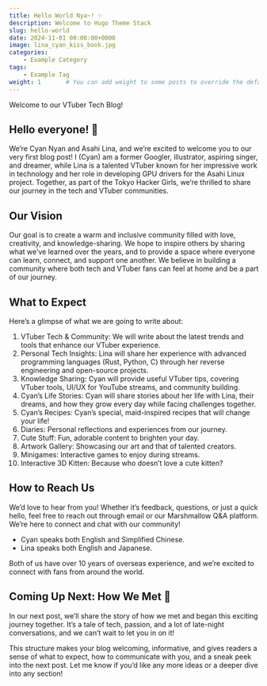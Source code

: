 ```yaml
---
title: Hello World Nya~! ✨
description: Welcome to Hugo Theme Stack
slug: hello-world
date: 2024-11-01 00:00:00+0000
image: lina_cyan_kiss_book.jpg
categories:
    - Example Category
tags:
    - Example Tag
weight: 1       # You can add weight to some posts to override the default sorting (date descending)
---
```


Welcome to our VTuber Tech Blog!

## Hello everyone! 🎉

We’re Cyan Nyan and Asahi Lina, and we’re excited to welcome you to our very first blog post! I (Cyan) am a former Googler, illustrator, aspiring singer, and dreamer, while Lina is a talented VTuber known for her impressive work in technology and her role in developing GPU drivers for the Asahi Linux project. Together, as part of the Tokyo Hacker Girls, we’re thrilled to share our journey in the tech and VTuber communities.

## Our Vision

Our goal is to create a warm and inclusive community filled with love, creativity, and knowledge-sharing. We hope to inspire others by sharing what we’ve learned over the years, and to provide a space where everyone can learn, connect, and support one another. We believe in building a community where both tech and VTuber fans can feel at home and be a part of our journey.

## What to Expect

Here’s a glimpse of what we are going to write about:

 1. VTuber Tech & Community: We will write about the latest trends and tools that enhance our VTuber experience.
 1. Personal Tech Insights: Lina will share her experience with advanced programming languages (Rust, Python, C) through her reverse engineering and open-source projects.
 1. Knowledge Sharing: Cyan will provide useful VTuber tips, covering VTuber tools, UI/UX for YouTube streams, and community building.
 1. Cyan’s Life Stories: Cyan will share stories about her life with Lina, their dreams, and how they grow every day while facing challenges together.
 1. Cyan’s Recipes: Cyan’s special, maid-inspired recipes that will change your life!
 1. Diaries: Personal reflections and experiences from our journey.
 1. Cute Stuff: Fun, adorable content to brighten your day.
 1. Artwork Gallery: Showcasing our art and that of talented creators.
 1. Minigames: Interactive games to enjoy during streams.
 1. Interactive 3D Kitten: Because who doesn’t love a cute kitten?

## How to Reach Us

We’d love to hear from you! Whether it’s feedback, questions, or just a quick hello, feel free to reach out through email or our Marshmallow Q&A platform. We’re here to connect and chat with our community!

* Cyan speaks both English and Simplified Chinese.
* Lina speaks both English and Japanese.

Both of us have over 10 years of overseas experience, and we’re excited to connect with fans from around the world.

## Coming Up Next: How We Met 💞

In our next post, we’ll share the story of how we met and began this exciting journey together. It’s a tale of tech, passion, and a lot of late-night conversations, and we can’t wait to let you in on it!

This structure makes your blog welcoming, informative, and gives readers a sense of what to expect, how to communicate with you, and a sneak peek into the next post. Let me know if you’d like any more ideas or a deeper dive into any section!
